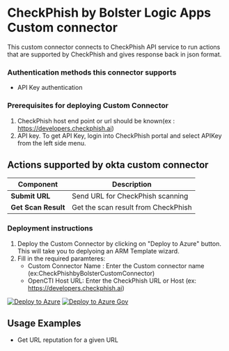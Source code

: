 # CheckPhish by Bolster Logic Apps Custom connector

This custom connector connects to CheckPhish API service to run actions that are supported by CheckPhish and gives response back in json format.
### Authentication methods this connector supports

*  API Key authentication

### Prerequisites for deploying Custom Connector
1. CheckPhish host end point or url should be known(ex : https://developers.checkphish.ai)
2. API key. To get API Key, login into CheckPhish portal and select APIKey from the left side menu.

## Actions supported by okta custom connector

| Component | Description |
| --------- | -------------- |
| **Submit URL** | Send URL for CheckPhish scanning |
| **Get Scan Result** | Get the scan result from CheckPhish |


### Deployment instructions
1. Deploy the Custom Connector by clicking on "Deploy to Azure" button. This will take you to deplyoing an ARM Template wizard.
2. Fill in the required paramteres:
    * Custom Connector Name : Enter the Custom connector name (ex:CheckPhishbyBolsterCustomConnector)
    * OpenCTI Host URL: Enter the CheckPhish URL or Host (ex: https://developers.checkphish.ai)

[![Deploy to Azure](https://aka.ms/deploytoazurebutton)](https://portal.azure.com/#create/Microsoft.Template/uri/https%3A%2F%2Fraw.githubusercontent.com%2FAzure%2FAzure-Sentinel%2Fmaster%2FSolutions%2FCheckPhish%20by%20Bolster%2FPlaybooks%2FCheckPhishbyBolsterCustomConnector%2Fazuredeploy.json)
[![Deploy to Azure Gov](https://aka.ms/deploytoazuregovbutton)](https://portal.azure.us/#create/Microsoft.Template/uri/https%3A%2F%2Fraw.githubusercontent.com%2FAzure%2FAzure-Sentinel%2Fmaster%2FSolutions%2FCheckPhish%20by%20Bolster%2FPlaybooks%2FCheckPhishbyBolsterCustomConnector%2Fazuredeploy.json)

## Usage Examples
* Get URL reputation for a given URL
